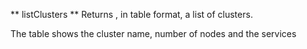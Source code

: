 ** listClusters **
Returns , in table format, a list of clusters.  

The table shows the cluster name, number of nodes and the services
